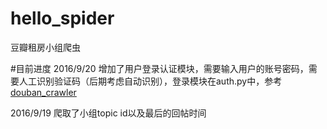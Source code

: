 # hello_spider
豆瓣租房小组爬虫

#目前进度
2016/9/20
增加了用户登录认证模块，需要输入用户的账号密码，需要人工识别验证码（后期考虑自动识别），登录模块在auth.py中，参考[douban_crawler](https://github.com/gt11799/douban_crawler)

2016/9/19
爬取了小组topic id以及最后的回帖时间
